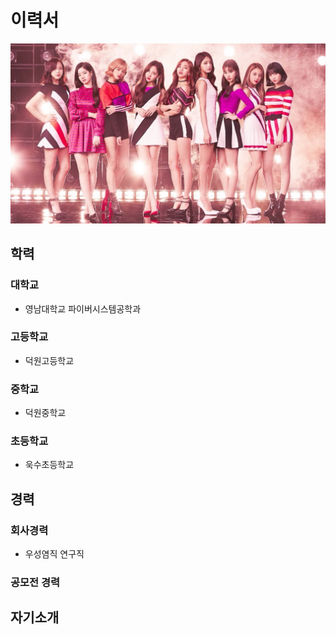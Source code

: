 # 이력서
![twice 사진](https://github.com/joon0244/smart_factory/blob/master/banner%20image.jpg?raw=true)

## 학력
### 대학교
  - 영남대학교 파이버시스템공학과
  
### 고등학교
  - 덕원고등학교
  
### 중학교
  - 덕원중학교
  
### 초등학교
  - 욱수초등학교

## 경력
### 회사경력
  - 우성염직 연구직
### 공모전 경력

## 자기소개
